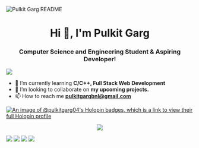 ![Pulkit Garg README](https://user-images.githubusercontent.com/74038190/225813708-98b745f2-7d22-48cf-9150-083f1b00d6c9.gif)
<h1 align="center">Hi 👋, I'm Pulkit Garg</h1>
<h3 align="center">Computer Science and Engineering Student & Aspiring Developer!</h3>

![](https://user-images.githubusercontent.com/74038190/240304586-d48893bd-0757-481c-8d7e-ba3e163feae7.png)

- 🌱 I’m currently learning **C/C++, Full Stack Web Development**
- 👯 I’m looking to collaborate on **my upcoming projects.**
- 📫 How to reach me **pulkitgargbnl@gmail.com**


[![An image of @pulkitgarg04's Holopin badges, which is a link to view their full Holopin profile](https://holopin.me/pulkitgarg04)](https://holopin.io/@pulkitgarg04)

<p align="center">
    <img src="https://skillicons.dev/icons?i=html,css,js,c,cpp,python,git,vscode,mongodb,express,react,nodejs,wordpress" />
</p>

![](http://github-profile-summary-cards.vercel.app/api/cards/productive-time?username=pulkitgarg04&theme=2077&utcOffset=8)
![](http://github-profile-summary-cards.vercel.app/api/cards/stats?username=pulkitgarg04&theme=2077)
![](http://github-profile-summary-cards.vercel.app/api/cards/repos-per-language?username=pulkitgarg04&theme=2077)
![](http://github-profile-summary-cards.vercel.app/api/cards/profile-details?username=pulkitgarg04&theme=2077)
